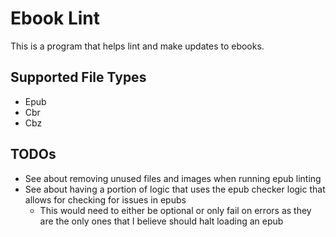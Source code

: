 # Ebook Lint

This is a program that helps lint and make updates to ebooks.

## Supported File Types

- Epub
- Cbr
- Cbz

## TODOs

- See about removing unused files and images when running epub linting
- See about having a portion of logic that uses the epub checker logic that allows for checking for issues in epubs
  - This would need to either be optional or only fail on errors as they are the only ones that I believe should halt loading an epub 
